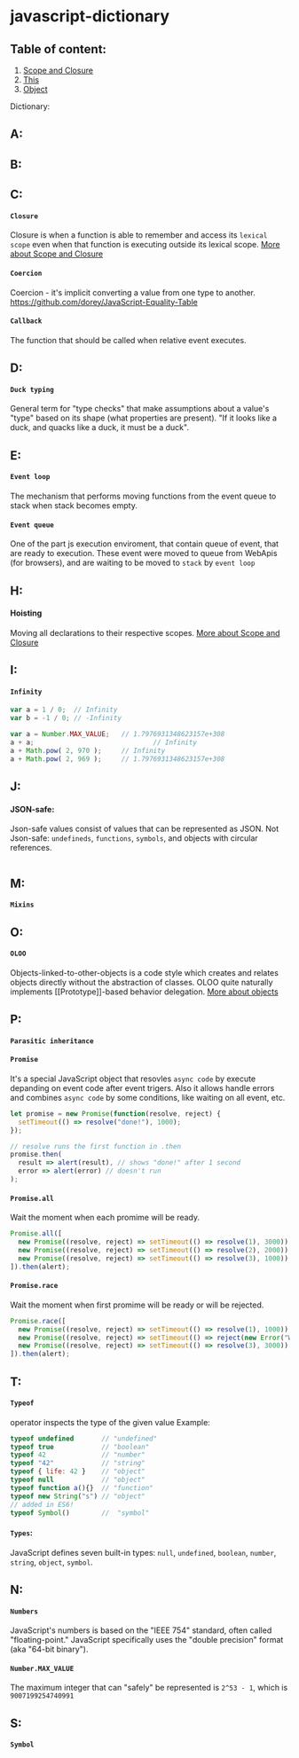 # javascript-dictionary

## Table of content:
1. [Scope and Closure](Scope&Closure.md)
1. [This](this.md)
1. [Object](Object.md)


Dictionary:
## A:
## B:

## C:

#### ```Closure```
Closure is when a function is able to remember and access its ```lexical scope``` even when that function is executing outside its lexical scope.
[More about Scope and Closure](Scope&Closure.md)

#### ```Coercion```
Coercion - it's implicit converting a value from one type to another.
https://github.com/dorey/JavaScript-Equality-Table

#### ```Callback```
The function that should be called when relative event executes.

## D:

#### ```Duck typing```
General term for "type checks" that make assumptions about a value's "type"
based on its shape (what properties are present).
"If it looks like a duck, and quacks like a duck, it must be a duck".


## E:

#### ```Event loop```
The mechanism that performs moving functions from
the event queue to stack when stack becomes empty.

#### ```Event queue```
One of the part js execution enviroment, that contain queue of event,
that are ready to execution. These event were moved to queue from WebApis (for browsers),
and are waiting to be moved to ```stack``` by ```event loop```

## H:

#### Hoisting
Moving all declarations to their respective scopes.
[More about Scope and Closure](Scope&Closure.md)


## I:

#### ```Infinity```
```js
var a = 1 / 0;	// Infinity
var b = -1 / 0;	// -Infinity

var a = Number.MAX_VALUE;	// 1.7976931348623157e+308
a + a;						        // Infinity
a + Math.pow( 2, 970 );		// Infinity
a + Math.pow( 2, 969 );		// 1.7976931348623157e+308
```

## J:

#### JSON-safe:
Json-safe values consist of values that can be represented as JSON.
Not Json-safe: ```undefineds```, ```functions```, ```symbols```, and objects with circular references.


```js
```


## M:

#### ```Mixins``` 


## O:

#### ```OLOO```
Objects-linked-to-other-objects is a code style which creates and relates objects directly without the abstraction of classes. OLOO quite naturally implements [[Prototype]]-based behavior delegation.
[More about objects](Object.md)


## P:

#### ```Parasitic inheritance```

#### ```Promise```
It's a special JavaScript object that resovles ```async code``` by execute
depanding on event code after event trigers. Also it allows handle errors and combines ```async code```
by some conditions, like waiting on all event, etc.

```js
let promise = new Promise(function(resolve, reject) {
  setTimeout(() => resolve("done!"), 1000);
});

// resolve runs the first function in .then
promise.then(
  result => alert(result), // shows "done!" after 1 second
  error => alert(error) // doesn't run
);
```

#### ```Promise.all```
Wait the moment when each promime will be ready.

```js
Promise.all([
  new Promise((resolve, reject) => setTimeout(() => resolve(1), 3000)), // 1
  new Promise((resolve, reject) => setTimeout(() => resolve(2), 2000)), // 2
  new Promise((resolve, reject) => setTimeout(() => resolve(3), 1000))  // 3
]).then(alert);
```

#### ```Promise.race```
Wait the moment when first promime will be ready or will be rejected.
```js
Promise.race([
  new Promise((resolve, reject) => setTimeout(() => resolve(1), 1000)),
  new Promise((resolve, reject) => setTimeout(() => reject(new Error("Whoops!")), 2000)),
  new Promise((resolve, reject) => setTimeout(() => resolve(3), 3000))
]).then(alert);
```


## T:

#### ```Typeof``` 
operator inspects the type of the given value
Example:
```js
typeof undefined       // "undefined"
typeof true            // "boolean"
typeof 42              // "number"
typeof "42"            // "string"
typeof { life: 42 }    // "object"
typeof null            // "object"
typeof function a(){}  // "function"
typeof new String("s") // "object"
// added in ES6!
typeof Symbol()        //  "symbol"
```

#### ```Types```:
JavaScript defines seven built-in types: ```null```, ```undefined```, ```boolean```, ```number```, ```string```, ```object```, ```symbol```.


## N:

#### ```Numbers```
JavaScript's numbers is based on the "IEEE 754" standard, often called "floating-point." JavaScript specifically uses the "double precision" format (aka "64-bit binary").

#### ```Number.MAX_VALUE```
The maximum integer that can "safely" be represented is ```2^53 - 1```, which is ```9007199254740991```


## S:

#### ```Symbol```

